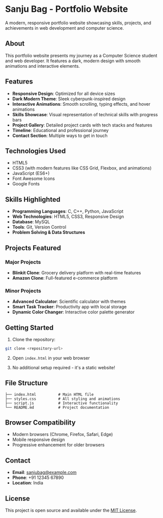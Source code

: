 # Sanju Bag - Portfolio Website

A modern, responsive portfolio website showcasing skills, projects, and achievements in web development and computer science.

## About

This portfolio website presents my journey as a Computer Science student and web developer. It features a dark, modern design with smooth animations and interactive elements.

## Features

- **Responsive Design**: Optimized for all device sizes
- **Dark Modern Theme**: Sleek cyberpunk-inspired design
- **Interactive Animations**: Smooth scrolling, typing effects, and hover animations
- **Skills Showcase**: Visual representation of technical skills with progress bars
- **Project Gallery**: Detailed project cards with tech stacks and features
- **Timeline**: Educational and professional journey
- **Contact Section**: Multiple ways to get in touch

## Technologies Used

- HTML5
- CSS3 (with modern features like CSS Grid, Flexbox, and animations)
- JavaScript (ES6+)
- Font Awesome Icons
- Google Fonts

## Skills Highlighted

- **Programming Languages**: C, C++, Python, JavaScript
- **Web Technologies**: HTML5, CSS3, Responsive Design
- **Database**: MySQL
- **Tools**: Git, Version Control
- **Problem Solving & Data Structures**

## Projects Featured

### Major Projects
- **Blinkit Clone**: Grocery delivery platform with real-time features
- **Amazon Clone**: Full-featured e-commerce platform

### Minor Projects
- **Advanced Calculator**: Scientific calculator with themes
- **Smart Task Tracker**: Productivity app with local storage
- **Dynamic Color Changer**: Interactive color palette generator

## Getting Started

1. Clone the repository:
```bash
git clone <repository-url>
```

2. Open `index.html` in your web browser

3. No additional setup required - it's a static website!

## File Structure

```
├── index.html          # Main HTML file
├── styles.css          # All styling and animations
├── script.js           # Interactive functionality
└── README.md           # Project documentation
```

## Browser Compatibility

- Modern browsers (Chrome, Firefox, Safari, Edge)
- Mobile responsive design
- Progressive enhancement for older browsers

## Contact

- **Email**: sanjubag@example.com
- **Phone**: +91 12345 67890
- **Location**: India

## License

This project is open source and available under the [MIT License](LICENSE).
